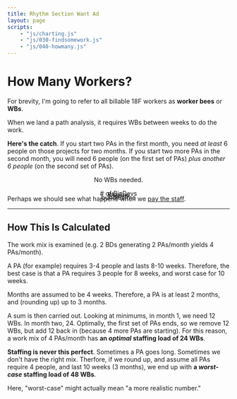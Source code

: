 ```yaml
---
title: Rhythm Section Want Ad
layout: page
scripts:
    - "js/charting.js"
    - "js/030-findsomework.js"
    - "js/040-howmany.js"
---
```


# How Many Workers?

For brevity, I'm going to refer to all billable 18F workers as <b>worker bees</b> or <b>WBs</b>.

When we land a path analysis, it requires <span id="papeople"></span> WBs between <span id="paweeks"></span> weeks to do the work.

**Here's the catch**. If you start two PAs in the first month, you need *at least* 6 people on those projects for two months. If you start two more PAs in the second month, you will need 6 people (on the first set of PAs) *plus another 6 people* (on the second set of PAs). 



<div class="grid-container">
    <div class="grid-row">
        <div class="grid-col-12">
            <p id="workmix" style="text-align: center">No WBs needed.</p>
        </div>
    </div>
    <div class="grid-row">
        <div class="grid-col-3" style="position: relative;">
            <p style="text-align: center"># of BizDevs</p>
            <div><div id="slider-bizdevs" style="margin-top: -2em;"></div></div>
        </div>
        <div class="grid-col-3">
            <p style="text-align: center">PAs/mo</p>
            <div><div class="centerblock" id="slider-pas" style="margin-top: -2em;"></div></div>
        </div>
        <div class="grid-col-3">
            <p style="text-align: center">EIs/mo</p>
            <div><div class="centerblock" id="slider-eis" style="margin-top: -2em;"></div></div>
        </div>
        <div class="grid-col-3">
            <p style="text-align: center">bundles/mo</p>
            <div><div class="centerblock" id="slider-bundles" style="margin-top: -2em;"></div></div>
        </div>
    </div>
    <div class="grid-row">
        <div class="grid-col-6">
            <canvas id="thechart"></canvas>
        </div>        
        <div class="grid-col-6">
            <canvas id="workerchart"></canvas>
        </div>
    </div>
</div>

Perhaps we should see what happens when we [pay the staff](050-payme.html).

<hr>

## How This Is Calculated

The work mix is examined (e.g. 2 BDs generating 2 PAs/month yields 4 PAs/month).

A PA (for example) requires 3-4 people and lasts 8-10 weeks. Therefore, the best case is that a PA requires 3 people for 8 weeks, and worst case for 10 weeks. 

Months are assumed to be 4 weeks. Therefore, a PA is at least 2 months, and (rounding up) up to 3 months.

A sum is then carried out. Looking at minimums, in month 1, we need 12 WBs. In month two, 24. Optimally, the first  set of PAs ends, so we remove 12 WBs, but add 12 back in (because 4 more PAs are starting). For this reason, a work mix of 4 PAs/month has **an *optimal* staffing load of 24 WBs**.

**Staffing is never this perfect**. Sometimes a PA goes long. Sometimes we don't have the right mix. Therfore, if we round up, and assume all PAs require 4 people, and last 10 weeks (3 months), we end up with **a *worst-case* staffing load of 48 WBs**.

Here, "worst-case" might actually mean "a more realistic number."
